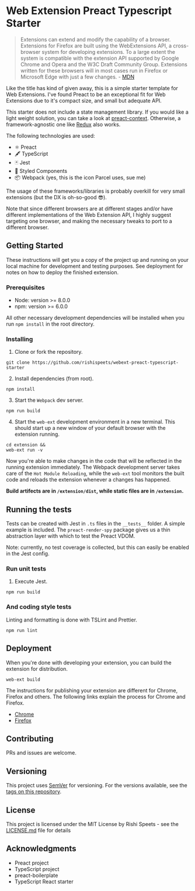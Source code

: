# Web Extension Preact Typescript Starter

> Extensions can extend and modify the capability of a browser. Extensions for Firefox are built using the WebExtensions API, a cross-browser system for developing extensions. To a large extent the system is compatible with the extension API supported by Google Chrome and Opera and the W3C Draft Community Group. Extensions written for these browsers will in most cases run in Firefox or Microsoft Edge with just a few changes. - [MDN](https://developer.mozilla.org/en-US/Add-ons/WebExtensions)

Like the title has kind of given away, this is a simple starter template for Web Extensions. I've found Preact to be an exceptional fit for Web Extensions due to it's compact size, and small but adequate API.

This starter does not include a state management library. If you would like a light weight solution, you can take a look at [preact-context](https://github.com/valotas/preact-context). Otherwise, a framework-agnostic one like [Redux](https://redux.js.org/) also works.

The following technologies are used:

- ⚛️ Preact
- 🖋 TypeScript
- 🃏 Jest
- 💅 Styled Components
- 📦 Webpack (yes, this is the icon Parcel uses, sue me)

The usage of these frameworks/libraries is probably overkill for very small extensions (but the DX is oh-so-good 😎).

Note that since different browsers are at different stages and/or have different implementations of the Web Extension API, I highly suggest targeting one browser, and making the necessary tweaks to port to a different browser. 

## Getting Started

These instructions will get you a copy of the project up and running on your local machine for development and testing purposes. See deployment for notes on how to deploy the finished extension.

### Prerequisites

- Node: version >= 8.0.0
- npm: version >= 6.0.0

All other necessary development dependencies will be installed when you run `npm install` in the root directory.

### Installing

1.  Clone or fork the repository.

```
git clone https://github.com/rishispeets/webext-preact-typescript-starter
```

2.  Install dependencies (from root).

```
npm install
```

3.  Start the `Webpack` dev server.

```
npm run build
```

4.  Start the `web-ext` development environment in a new terminal. This should start up a new window of your default browser with the extension running.

```
cd extension &&
web-ext run -v
```

Now you're able to make changes in the code that will be reflected in the running extension immediately. The Webpack development server takes care of the `Hot Module Reloading`, while the `web-ext` tool monitors the built code and reloads the extension whenever a changes has happened.

**Build artifects are in `/extension/dist`, while static files are in `/extension`.**

## Running the tests

Tests can be created with Jest in `.ts` files in the `__tests__` folder. A simple example is included. The `preact-render-spy` package gives us a thin abstraction layer with which to test the Preact VDOM.

Note: currently, no test coverage is collected, but this can easily be enabled in the Jest config.

### Run unit tests

1.  Execute Jest.

```
npm run build
```

### And coding style tests

Linting and formatting is done with TSLint and Prettier.

```
npm run lint
```

## Deployment

When you're done with developing your extension, you can build the extension for distribution.

```
web-ext build
```

The instructions for publishing your extension are different for Chrome, Firefox and others. The following links explain the process for Chrome and Firefox. 

- [Chrome](https://developer.chrome.com/webstore/publish)
- [Firefox](https://developer.mozilla.org/en-US/Add-ons/Distribution)

## Contributing

PRs and issues are welcome.

## Versioning

This project uses [SemVer](http://semver.org/) for versioning. For the versions available, see the [tags on this repository](https://github.com/your/project/tags).

## License

This project is licensed under the MIT License by Rishi Speets - see the [LICENSE.md](LICENSE.md) file for details

## Acknowledgments

- Preact project
- TypeScript project
- preact-boilerplate
- TypeScript React starter
